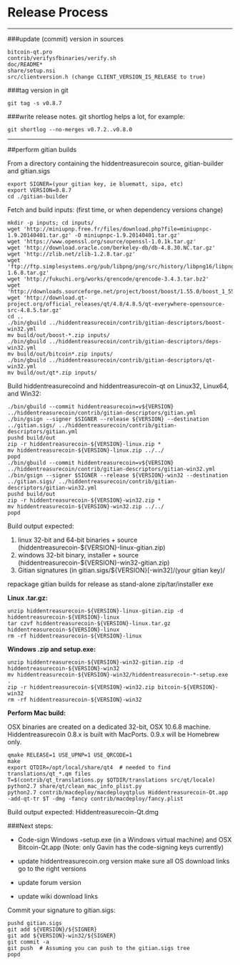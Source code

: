 Release Process
====================

* * *

###update (commit) version in sources


	bitcoin-qt.pro
	contrib/verifysfbinaries/verify.sh
	doc/README*
	share/setup.nsi
	src/clientversion.h (change CLIENT_VERSION_IS_RELEASE to true)

###tag version in git

	git tag -s v0.8.7

###write release notes. git shortlog helps a lot, for example:

	git shortlog --no-merges v0.7.2..v0.8.0

* * *

##perform gitian builds

 From a directory containing the hiddentreasurecoin source, gitian-builder and gitian.sigs
  
	export SIGNER=(your gitian key, ie bluematt, sipa, etc)
	export VERSION=0.8.7
	cd ./gitian-builder

 Fetch and build inputs: (first time, or when dependency versions change)

	mkdir -p inputs; cd inputs/
	wget 'http://miniupnp.free.fr/files/download.php?file=miniupnpc-1.9.20140401.tar.gz' -O miniupnpc-1.9.20140401.tar.gz'
	wget 'https://www.openssl.org/source/openssl-1.0.1k.tar.gz'
	wget 'http://download.oracle.com/berkeley-db/db-4.8.30.NC.tar.gz'
	wget 'http://zlib.net/zlib-1.2.8.tar.gz'
	wget 'ftp://ftp.simplesystems.org/pub/libpng/png/src/history/libpng16/libpng-1.6.8.tar.gz'
	wget 'http://fukuchi.org/works/qrencode/qrencode-3.4.3.tar.bz2'
	wget 'http://downloads.sourceforge.net/project/boost/boost/1.55.0/boost_1_55_0.tar.bz2'
	wget 'http://download.qt-project.org/official_releases/qt/4.8/4.8.5/qt-everywhere-opensource-src-4.8.5.tar.gz'
	cd ..
	./bin/gbuild ../hiddentreasurecoin/contrib/gitian-descriptors/boost-win32.yml
	mv build/out/boost-*.zip inputs/
	./bin/gbuild ../hiddentreasurecoin/contrib/gitian-descriptors/deps-win32.yml
	mv build/out/bitcoin*.zip inputs/
	./bin/gbuild ../hiddentreasurecoin/contrib/gitian-descriptors/qt-win32.yml
	mv build/out/qt*.zip inputs/

 Build hiddentreasurecoind and hiddentreasurecoin-qt on Linux32, Linux64, and Win32:
  
	./bin/gbuild --commit hiddentreasurecoin=v${VERSION} ../hiddentreasurecoin/contrib/gitian-descriptors/gitian.yml
	./bin/gsign --signer $SIGNER --release ${VERSION} --destination ../gitian.sigs/ ../hiddentreasurecoin/contrib/gitian-descriptors/gitian.yml
	pushd build/out
	zip -r hiddentreasurecoin-${VERSION}-linux.zip *
	mv hiddentreasurecoin-${VERSION}-linux.zip ../../
	popd
	./bin/gbuild --commit hiddentreasurecoin=v${VERSION} ../hiddentreasurecoin/contrib/gitian-descriptors/gitian-win32.yml
	./bin/gsign --signer $SIGNER --release ${VERSION}-win32 --destination ../gitian.sigs/ ../hiddentreasurecoin/contrib/gitian-descriptors/gitian-win32.yml
	pushd build/out
	zip -r hiddentreasurecoin-${VERSION}-win32.zip *
	mv hiddentreasurecoin-${VERSION}-win32.zip ../../
	popd

  Build output expected:

  1. linux 32-bit and 64-bit binaries + source (hiddentreasurecoin-${VERSION}-linux-gitian.zip)
  2. windows 32-bit binary, installer + source (hiddentreasurecoin-${VERSION}-win32-gitian.zip)
  3. Gitian signatures (in gitian.sigs/${VERSION}[-win32]/(your gitian key)/

repackage gitian builds for release as stand-alone zip/tar/installer exe

**Linux .tar.gz:**

	unzip hiddentreasurecoin-${VERSION}-linux-gitian.zip -d hiddentreasurecoin-${VERSION}-linux
	tar czvf hiddentreasurecoin-${VERSION}-linux.tar.gz hiddentreasurecoin-${VERSION}-linux
	rm -rf hiddentreasurecoin-${VERSION}-linux

**Windows .zip and setup.exe:**

	unzip hiddentreasurecoin-${VERSION}-win32-gitian.zip -d hiddentreasurecoin-${VERSION}-win32
	mv hiddentreasurecoin-${VERSION}-win32/hiddentreasurecoin-*-setup.exe .
	zip -r hiddentreasurecoin-${VERSION}-win32.zip bitcoin-${VERSION}-win32
	rm -rf hiddentreasurecoin-${VERSION}-win32

**Perform Mac build:**

  OSX binaries are created on a dedicated 32-bit, OSX 10.6.8 machine.
  Hiddentreasurecoin 0.8.x is built with MacPorts.  0.9.x will be Homebrew only.

	qmake RELEASE=1 USE_UPNP=1 USE_QRCODE=1
	make
	export QTDIR=/opt/local/share/qt4  # needed to find translations/qt_*.qm files
	T=$(contrib/qt_translations.py $QTDIR/translations src/qt/locale)
	python2.7 share/qt/clean_mac_info_plist.py
	python2.7 contrib/macdeploy/macdeployqtplus Hiddentreasurecoin-Qt.app -add-qt-tr $T -dmg -fancy contrib/macdeploy/fancy.plist

 Build output expected: Hiddentreasurecoin-Qt.dmg

###Next steps:

* Code-sign Windows -setup.exe (in a Windows virtual machine) and
  OSX Bitcoin-Qt.app (Note: only Gavin has the code-signing keys currently)

* update hiddentreasurecoin.org version
  make sure all OS download links go to the right versions

* update forum version

* update wiki download links

Commit your signature to gitian.sigs:

	pushd gitian.sigs
	git add ${VERSION}/${SIGNER}
	git add ${VERSION}-win32/${SIGNER}
	git commit -a
	git push  # Assuming you can push to the gitian.sigs tree
	popd

